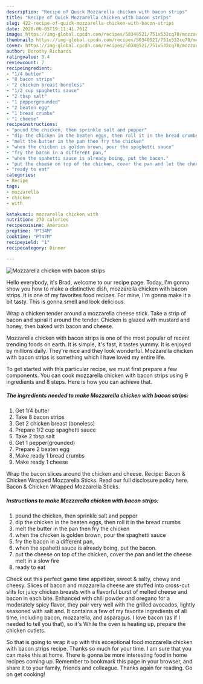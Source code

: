 ```yaml
---
description: "Recipe of Quick Mozzarella chicken with bacon strips"
title: "Recipe of Quick Mozzarella chicken with bacon strips"
slug: 422-recipe-of-quick-mozzarella-chicken-with-bacon-strips
date: 2020-06-05T19:11:41.761Z
image: https://img-global.cpcdn.com/recipes/50340521/751x532cq70/mozzarella-chicken-with-bacon-strips-recipe-main-photo.jpg
thumbnail: https://img-global.cpcdn.com/recipes/50340521/751x532cq70/mozzarella-chicken-with-bacon-strips-recipe-main-photo.jpg
cover: https://img-global.cpcdn.com/recipes/50340521/751x532cq70/mozzarella-chicken-with-bacon-strips-recipe-main-photo.jpg
author: Dorothy Richards
ratingvalue: 3.4
reviewcount: 7
recipeingredient:
- "1/4 butter"
- "8 bacon strips"
- "2 chicken breast boneless"
- "1/2 cup spaghetti sauce"
- "2 tbsp salt"
- "1 peppergrounded"
- "2 beaten egg"
- "1 bread crumbs"
- "1 cheese"
recipeinstructions:
- "pound the chicken, then sprinkle salt and pepper"
- "dip the chicken in the beaten eggs, then roll it in the bread crumbs"
- "melt the butter in the pan then fry the chicken"
- "when the chicken is golden brown, pour the spaghetti sauce"
- "fry the bacon in a different pan,"
- "when the spahetti sauce is already boing, put the bacon."
- "put the cheese on top of the chicken, cover the pan and let the cheese melt in a slow fire"
- "ready to eat"
categories:
- Recipe
tags:
- mozzarella
- chicken
- with

katakunci: mozzarella chicken with 
nutrition: 270 calories
recipecuisine: American
preptime: "PT34M"
cooktime: "PT47M"
recipeyield: "1"
recipecategory: Dinner

---
```



![Mozzarella chicken with bacon strips](https://img-global.cpcdn.com/recipes/50340521/751x532cq70/mozzarella-chicken-with-bacon-strips-recipe-main-photo.jpg)

Hello everybody, it's Brad, welcome to our recipe page. Today, I'm gonna show you how to make a distinctive dish, mozzarella chicken with bacon strips. It is one of my favorites food recipes. For mine, I'm gonna make it a bit tasty. This is gonna smell and look delicious.

Wrap a chicken tender around a mozzarella cheese stick. Take a strip of bacon and spiral it around the tender. Chicken is glazed with mustard and honey, then baked with bacon and cheese.

Mozzarella chicken with bacon strips is one of the most popular of recent trending foods on earth. It is simple, it's fast, it tastes yummy. It is enjoyed by millions daily. They're nice and they look wonderful. Mozzarella chicken with bacon strips is something which I have loved my entire life.


To get started with this particular recipe, we must first prepare a few components. You can cook mozzarella chicken with bacon strips using 9 ingredients and 8 steps. Here is how you can achieve that.

<!--inarticleads1-->

##### The ingredients needed to make Mozzarella chicken with bacon strips:

1. Get 1/4 butter
1. Take 8 bacon strips
1. Get 2 chicken breast (boneless)
1. Prepare 1/2 cup spaghetti sauce
1. Take 2 tbsp salt
1. Get 1 pepper(grounded)
1. Prepare 2 beaten egg
1. Make ready 1 bread crumbs
1. Make ready 1 cheese


Wrap the bacon slices around the chicken and cheese. Recipe: Bacon &amp; Chicken Wrapped Mozzarella Sticks. Read our full disclosure policy here. Bacon &amp; Chicken Wrapped Mozzarella Sticks. 

<!--inarticleads2-->

##### Instructions to make Mozzarella chicken with bacon strips:

1. pound the chicken, then sprinkle salt and pepper
1. dip the chicken in the beaten eggs, then roll it in the bread crumbs
1. melt the butter in the pan then fry the chicken
1. when the chicken is golden brown, pour the spaghetti sauce
1. fry the bacon in a different pan,
1. when the spahetti sauce is already boing, put the bacon.
1. put the cheese on top of the chicken, cover the pan and let the cheese melt in a slow fire
1. ready to eat


Check out this perfect game time appetizer, sweet &amp; salty, chewy and cheesy. Slices of bacon and mozzarella cheese are stuffed into cross-cut slits for juicy chicken breasts with a flavorful burst of melted cheese and bacon in each bite. Enhanced with chili powder and oregano for a moderately spicy flavor, they pair very well with the grilled avocados, lightly seasoned with salt and. It contains a few of my favorite ingredients of all time, including bacon, mozzarella, and asparagus. I love bacon (as if I needed to tell you that), so it&#39;s While the oven is heating up, prepare the chicken cutlets. 

So that is going to wrap it up with this exceptional food mozzarella chicken with bacon strips recipe. Thanks so much for your time. I am sure that you can make this at home. There is gonna be more interesting food in home recipes coming up. Remember to bookmark this page in your browser, and share it to your family, friends and colleague. Thanks again for reading. Go on get cooking!

